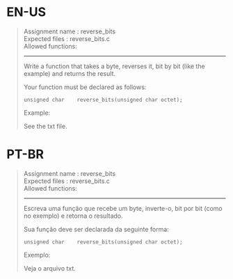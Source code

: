 # EN-US

> Assignment name  : reverse_bits   
> Expected files   : reverse_bits.c   
> Allowed functions:   
> 
> --------------------------------------------------------------------------------   
> 
> Write a function that takes a byte, reverses it, bit by bit (like the   
> example) and returns the result.   
> 
> Your function must be declared as follows:   
> 
> `unsigned char	reverse_bits(unsigned char octet);`   
> 
> Example:   
> 
> See the txt file.   

# PT-BR

> Assignment name  : reverse_bits   
> Expected files   : reverse_bits.c   
> Allowed functions:   
> 
> --------------------------------------------------------------------------------   
> 
> Escreva uma função que recebe um byte, inverte-o, bit por bit (como   
> no exemplo) e retorna o resultado.   
> 
> Sua função deve ser declarada da seguinte forma:   
> 
> `unsigned char	reverse_bits(unsigned char octet);`   
> 
> Exemplo:   
> 
> Veja o arquivo txt.
